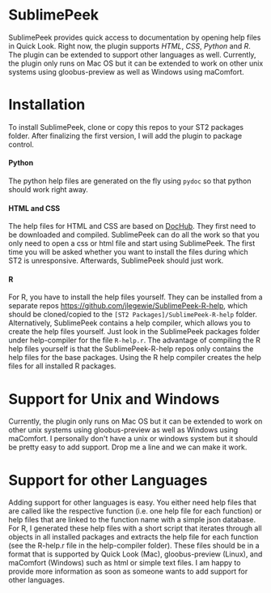 # SublimePeek
SublimePeek provides quick access to documentation by opening help files in Quick Look. Right now, the plugin supports _HTML_, _CSS_, _Python_ and _R_. The plugin can be extended to support other languages as well.
Currently, the plugin only runs on Mac OS but it can be extended to work on other unix systems using gloobus-preview as well as Windows using maComfort.

# Installation
To install SublimePeek, clone or copy this repos to your ST2 packages folder. After finalizing the first version, I will add the plugin to package control.

#### Python
The python help files are generated on the fly using `pydoc` so that python should work right away.

#### HTML and CSS
The help files for HTML and CSS are based on [DocHub](http://dochub.io/). They first need to be downloaded and compiled. SublimePeek can do all the work so that you only need to open a css or html file and start using SublimePeek. The first time you will be asked whether you want to install the files during which ST2 is unresponsive. Afterwards, SublimePeek should just work.

#### R
For R, you have to install the help files yourself. They can be installed from a separate repos    https://github.com/jlegewie/SublimePeek-R-help, which should be cloned/copied to the `[ST2 Packages]/SublimePeek-R-help` folder. Alternatively, SublimePeek contains a help compiler, which allows you to create the help files yourself. Just look in the SublimePeek packages folder under help-compiler for the file `R-help.r`. The advantage of compiling the R help files yourself is that the SublimePeek-R-help repos only contains the help files for the base packages. Using the R help compiler creates the help files for all installed R packages. 

# Support for Unix and Windows
Currently, the plugin only runs on Mac OS but it can be extended to work on other unix systems using gloobus-preview as well as Windows using maComfort. I personally don't have a unix or windows system but it should be pretty easy to add support. Drop me a line and we can make it work.

# Support for other Languages
Adding support for other languages is easy. You either need help files that are called like the respective function (i.e. one help file for each function) or help files that are linked to the function name with a simple json database. For R, I generated these help files with a short script that iterates through all objects in all installed packages and extracts the help file for each function (see the R-help.r file in the help-compiler folder). These files should be in a format that is supported by Quick Look (Mac), gloobus-preview (Linux), and maComfort (Windows) such as html or simple text files. I am happy to provide more information as soon as someone wants to add support for other languages. 
 